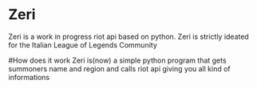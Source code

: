 # Zeri
Zeri is a work in progress riot api based on python. Zeri is strictly ideated for the Italian League of Legends Community

#How does it work
Zeri is(now) a simple python program that gets summoners name and region and calls riot api giving you all kind of informations
